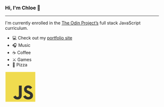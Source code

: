 ### Hi, I'm Chloe 👋
***
I'm currently enrolled in the [The Odin Project’s](https://www.theodinproject.com/paths/full-stack-javascript/courses/javascript) full stack JavaScript curriculum.
- 💻 Check out my [portfolio site](https://ghost-goblin.github.io/chloeurisohn)
- 🎧 Music 
- ☕ Coffee
- ⚔️ Games
- 🍕 Pizza

<img src="https://raw.githubusercontent.com/devicons/devicon/master/icons/javascript/javascript-original.svg" alt="JavaScript" width="100" />

